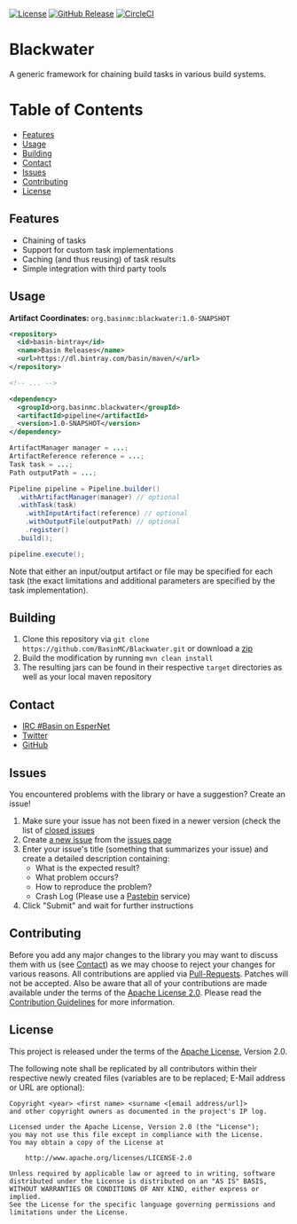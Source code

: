 [![License](https://img.shields.io/github/license/BasinMC/Blackwater.svg?style=flat-square)](https://www.apache.org/licenses/LICENSE-2.0.txt)
[![GitHub Release](https://img.shields.io/github/release/BasinMC/Blackwater.svg?style=flat-square)](https://github.com/BasinMC/Blackwater/releases)
[![CircleCI](https://img.shields.io/circleci/project/github/BasinMC/Blackwater.svg?style=flat-square)](https://circleci.com/gh/BasinMC/Blackwater)

Blackwater
==========

A generic framework for chaining build tasks in various build systems.

# Table of Contents

* [Features](#features)
* [Usage](#usage)
* [Building](#building)
* [Contact](#contact)
* [Issues](#issues)
* [Contributing](#contributing)
* [License](#license)

Features
--------

* Chaining of tasks
* Support for custom task implementations
* Caching (and thus reusing) of task results
* Simple integration with third party tools

Usage
-----

**Artifact Coordinates:** `org.basinmc:blackwater:1.0-SNAPSHOT`

```xml
<repository>
  <id>basin-bintray</id>
  <name>Basin Releases</name>
  <url>https://dl.bintray.com/basin/maven/</url>
</repository>

<!-- ... -->

<dependency>
  <groupId>org.basinmc.blackwater</groupId>
  <artifactId>pipeline</artifactId>
  <version>1.0-SNAPSHOT</version>
</dependency>
```

```java
ArtifactManager manager = ...;
ArtifactReference reference = ...;
Task task = ...;
Path outputPath = ...;

Pipeline pipeline = Pipeline.builder()
  .withArtifactManager(manager) // optional
  .withTask(task)
    .withInputArtifact(reference) // optional
    .withOutputFile(outputPath) // optional
    .register()
  .build();

pipeline.execute();
```

Note that either an input/output artifact or file may be specified for each task (the exact
limitations and additional parameters are specified by the task implementation).

Building
--------

1. Clone this repository via ```git clone https://github.com/BasinMC/Blackwater.git``` or download a [zip](https://github.com/BasinMC/Blackwater/archive/master.zip)
2. Build the modification by running ```mvn clean install```
3. The resulting jars can be found in their respective ```target``` directories as well as your local maven repository

Contact
-------

* [IRC #Basin on EsperNet](http://webchat.esper.net/?channels=Basin)
* [Twitter](https://twitter.com/BasinMC)
* [GitHub](https://github.com/BasinMC/Blackwater)

Issues
------

You encountered problems with the library or have a suggestion? Create an issue!

1. Make sure your issue has not been fixed in a newer version (check the list of [closed issues](https://github.com/BasinMC/Blackwater/issues?q=is%3Aissue+is%3Aclosed)
1. Create [a new issue](https://github.com/BasinMC/Blackwater/issues/new) from the [issues page](https://github.com/BasinMC/Blackwater/issues)
1. Enter your issue's title (something that summarizes your issue) and create a detailed description containing:
   - What is the expected result?
   - What problem occurs?
   - How to reproduce the problem?
   - Crash Log (Please use a [Pastebin](https://gist.github.com) service)
1. Click "Submit" and wait for further instructions

Contributing
------------

Before you add any major changes to the library you may want to discuss them with us (see
[Contact](#contact)) as we may choose to reject your changes for various reasons. All contributions
are applied via [Pull-Requests](https://help.github.com/articles/creating-a-pull-request). Patches
will not be accepted. Also be aware that all of your contributions are made available under the
terms of the [Apache License 2.0](https://www.apache.org/licenses/LICENSE-2.0.txt). Please read
the [Contribution Guidelines](CONTRIBUTING.md) for more information.

License
-------

This project is released under the terms of the
[Apache License](https://www.apache.org/licenses/LICENSE-2.0.txt), Version 2.0.

The following note shall be replicated by all contributors within their respective newly created
files (variables are to be replaced; E-Mail address or URL are optional):

```
Copyright <year> <first name> <surname <[email address/url]>
and other copyright owners as documented in the project's IP log.

Licensed under the Apache License, Version 2.0 (the "License");
you may not use this file except in compliance with the License.
You may obtain a copy of the License at

    http://www.apache.org/licenses/LICENSE-2.0

Unless required by applicable law or agreed to in writing, software
distributed under the License is distributed on an "AS IS" BASIS,
WITHOUT WARRANTIES OR CONDITIONS OF ANY KIND, either express or implied.
See the License for the specific language governing permissions and
limitations under the License.
```

